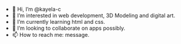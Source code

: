 - 👋 Hi, I’m @kayela-c
- 👀 I’m interested in web development, 3D Modeling and digital art.
- 🌱 I’m currently learning html and css.
- 💞️ I’m looking to collaborate on apps possibly.
- 📫 How to reach me: message.

<!---
kayela-c/kayela-c is a ✨ special ✨ repository because its `README.md` (this file) appears on your GitHub profile.
You can click the Preview link to take a look at your changes.
--->
